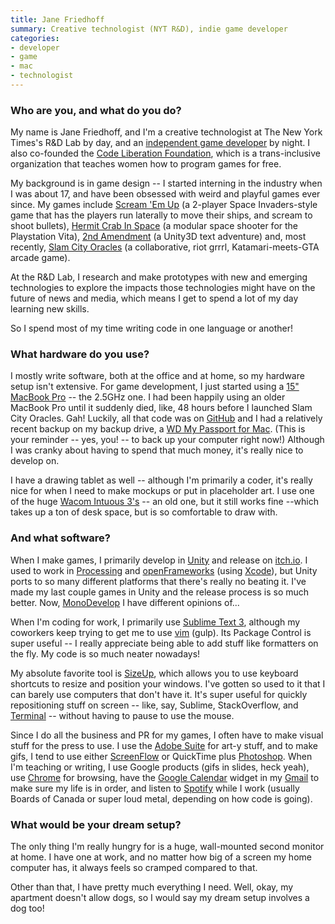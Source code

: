 ```yaml
---
title: Jane Friedhoff
summary: Creative technologist (NYT R&D), indie game developer
categories:
- developer
- game
- mac
- technologist
---
```


### Who are you, and what do you do?

My name is Jane Friedhoff, and I'm a creative technologist at The New York Times's R&D Lab by day, and an [independent game developer](http://janefriedhoff.com/ "Jane's website.") by night. I also co-founded the [Code Liberation Foundation](http://codeliberation.org/ "Game development workshops for women."), which is a trans-inclusive organization that teaches women how to program games for free.

My background is in game design -- I started interning in the industry when I was about 17, and have been obsessed with weird and playful games ever since. My games include [Scream 'Em Up][scream-em-up] (a 2-player Space Invaders-style game that has the players run laterally to move their ships, and scream to shoot bullets), [Hermit Crab In Space][hermit-crab-in-space] (a modular space shooter for the Playstation Vita), [2nd Amendment][2nd-amendment] (a Unity3D text adventure) and, most recently, [Slam City Oracles][slam-city-oracles] (a collaborative, riot grrrl, Katamari-meets-GTA arcade game).

At the R&D Lab, I research and make prototypes with new and emerging technologies to explore the impacts those technologies might have on the future of news and media, which means I get to spend a lot of my day learning new skills.

So I spend most of my time writing code in one language or another!

### What hardware do you use?

I mostly write software, both at the office and at home, so my hardware setup isn't extensive. For game development, I just started using a [15" MacBook Pro][macbook-pro] -- the 2.5GHz one. I had been happily using an older MacBook Pro until it suddenly died, like, 48 hours before I launched Slam City Oracles. Gah! Luckily, all that code was on [GitHub][] and I had a relatively recent backup on my backup drive, a [WD My Passport for Mac][my-passport-mac]. (This is your reminder -- yes, you! -- to back up your computer right now!) Although I was cranky about having to spend that much money, it's really nice to develop on.

I have a drawing tablet as well -- although I'm primarily a coder, it's really nice for when I need to make mockups or put in placeholder art. I use one of the huge [Wacom Intuous 3's][intuos] -- an old one, but it still works fine --which takes up a ton of desk space, but is so comfortable to draw with.

### And what software?

When I make games, I primarily develop in [Unity][] and release on [itch.io][]. I used to work in [Processing][] and [openFrameworks][] (using [Xcode][]), but Unity ports to so many different platforms that there's really no beating it. I've made my last couple games in Unity and the release process is so much better. Now, [MonoDevelop][] I have different opinions of...

When I'm coding for work, I primarily use [Sublime Text 3][sublime-text], although my coworkers keep trying to get me to use [vim][] (gulp). Its Package Control is super useful -- I really appreciate being able to add stuff like formatters on the fly. My code is so much neater nowadays!

My absolute favorite tool is [SizeUp][], which allows you to use keyboard shortcuts to resize and position your windows. I've gotten so used to it that I can barely use computers that don't have it. It's super useful for quickly repositioning stuff on screen -- like, say, Sublime, StackOverflow, and [Terminal][] -- without having to pause to use the mouse.

Since I do all the business and PR for my games, I often have to make visual stuff for the press to use. I use the [Adobe Suite][creative-suite] for art-y stuff, and to make gifs, I tend to use either [ScreenFlow][] or QuickTime plus [Photoshop][]. When I'm teaching or writing, I use Google products (gifs in slides, heck yeah), use [Chrome][] for browsing, have the [Google Calendar][google-calendar] widget in my [Gmail][] to make sure my life is in order, and listen to [Spotify][] while I work (usually Boards of Canada or super loud metal, depending on how code is going).

### What would be your dream setup?

The only thing I'm really hungry for is a huge, wall-mounted second monitor at home. I have one at work, and no matter how big of a screen my home computer has, it always feels so cramped compared to that.

Other than that, I have pretty much everything I need. Well, okay, my apartment doesn't allow dogs, so I would say my dream setup involves a dog too!

[intuos]: https://www.wacom.com/en-us/products/pen-tablets/intuos "A pen tablet."
[macbook-pro]: https://www.apple.com/macbook-pro/ "A laptop."
[my-passport-mac]: https://www.amazon.com/Passport-Portable-External-Storage-WDBLUZ0010BSL-NESN/dp/B00CO1I2FS "A portable hard drive."
[2nd-amendment]: https://jfriedhoff.itch.io/the-2nd-amendment "A 3D text adventure game."
[chrome]: https://www.google.com/intl/en/chrome/browser/ "A WebKit-based browser, where each tab runs in its own thread."
[creative-suite]: https://www.adobe.com/creativecloud.html "A collection of design tools."
[github]: https://github.com/ "A Git code repository service."
[gmail]: https://mail.google.com/mail/ "Web-based email."
[google-calendar]: https://en.wikipedia.org/wiki/Google_Calendar "A web-based calendar client."
[hermit-crab-in-space]: https://www.playstation.com/en-us/games/hermit-crab-in-space-psm/ "A crustacean space adventure game for Playstation Mobile."
[itch.io]: https://itch.io/ "An indie game marketplace."
[monodevelop]: https://www.monodevelop.com/ "A cross-platform IDE."
[openframeworks]: http://openframeworks.cc "A C++ library for creative projects."
[photoshop]: https://www.adobe.com/products/photoshop.html "A bitmap image editor."
[processing]: https://processing.org/ "A programming language/environment."
[scream-em-up]: http://www.comeoutandplay.org/archive/events/scream-em-up/ "A Space Invaders-like game where you scream to shoot."
[screenflow]: http://www.telestream.net/screenflow/overview.htm "A screencasting studio for the Mac."
[sizeup]: http://www.irradiatedsoftware.com/sizeup/ "Mac software for arranging windows."
[slam-city-oracles]: https://janefriedhoff.com/slamcityoracles/ "A riot grrrl physics game."
[spotify]: https://www.spotify.com/us/ "A music streaming service."
[sublime-text]: http://www.sublimetext.com/ "A coder's text editor."
[terminal]: https://en.wikipedia.org/wiki/Terminal_(OS_X) "A console application included with Mac OS X."
[unity]: https://unity3d.com/unity/ "A cross-platform game development tool."
[vim]: https://www.vim.org/ "A command-line text editor."
[xcode]: https://en.wikipedia.org/wiki/Xcode "An IDE for Mac developers."
